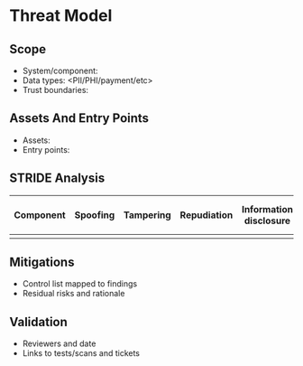 # Threat Model

## Scope
- System/component: <name>
- Data types: <PII/PHI/payment/etc>
- Trust boundaries: <list>

## Assets And Entry Points
- Assets: <list>
- Entry points: <list>

## STRIDE Analysis

| Component | Spoofing | Tampering | Repudiation | Information disclosure | Denial of service | Elevation of privilege |
|-----------|---------|-----------|-------------|------------------------|-------------------|------------------------|
| <comp> |  |  |  |  |  |  |

## Mitigations
- Control list mapped to findings
- Residual risks and rationale

## Validation
- Reviewers and date
- Links to tests/scans and tickets
